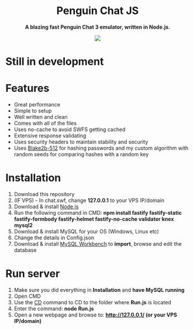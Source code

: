 <h1 align="center">Penguin Chat JS</h1>
<p align="center"><b>A blazing fast Penguin Chat 3 emulator, written in Node.js.</b></p>
<p align="center"><img src="https://vignette.wikia.nocookie.net/clubpenguin/images/b/bc/Penguin_Chat_Logo.png/revision/latest?cb=20130114043324"></p>

# Still in development

# Features

* Great performance
* Simple to setup
* Well written and clean
* Comes with all of the files
* Uses no-cache to avoid SWFS getting cached
* Extensive response validating
* Uses security headers to maintain stability and security
* Uses [Blake2b-512](https://blake2.net/) for hashing passwords and my custom algorithm with random seeds for comparing hashes with a random key

# Installation

1. Download this repository
2. (IF VPS) - In chat.swf, change <b>127.0.0.1</b> to your VPS IP/domain
3. Download & install [Node.js](https://nodejs.org/en/)
4. Run the following command in CMD: <b>npm install fastify fastify-static fastify-formbody fastify-helmet fastify-no-cache validator knex mysql2</b>
5. Download & install MySQL for your OS (Windows, Linux etc)
6. Change the details in Config.json
7. Download & install [MySQL Workbench](https://www.mysql.com/products/workbench/) to <b>import</b>, browse and edit the database

# Run server

1. Make sure you did everything in <b>Installation</b> and <b>have MySQL running</b>
2. Open CMD
3. Use the [CD](https://ss64.com/nt/cd.html) command to CD to the folder where <b>Run.js</b> is located
4. Enter the command: <b>node Run.js</b>
5. Open a new webpage and browse to: <b>http://127.0.0.1/ (or your VPS IP/domain)</b>